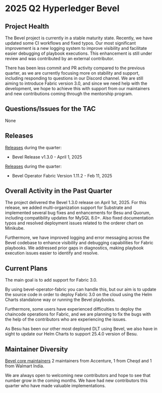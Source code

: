 [//]: # (SPDX-License-Identifier: CC-BY-4.0)

# 2025 Q2 Hyperledger Bevel

## Project Health

The Bevel project is currently in a stable maturity state. Recently, we have updated some CI workflows and fixed typos. Our most significant improvement is a new logging system to improve visibility and facilitate easier debugging of playbook executions. This enhancement is still under review and was contributed by an external contributor.

There has been less commit and PR activity compared to the previous quarter, as we are currently focusing more on stability and support, including responding to questions in our Discord channel. We are still aiming to introduce Fabric version 3.0, and since we need help with the development, we hope to achieve this with support from our maintainers and new contributions coming through the mentorship program.

## Questions/Issues for the TAC

None

## Releases

[Releases](https://github.com/hyperledger/bevel/releases) during the quarter:
- Bevel Release v1.3.0 - April 1, 2025

[Releases](https://github.com/hyperledger-bevel/bevel-operator-fabric/releases) during the quarter:
- Bevel Operator Fabric Version 1.11.2 - Feb 11, 2025


## Overall Activity in the Past Quarter

The project delivered the Bevel 1.3.0 release on April 1st, 2025. For this release, we added multi-organization support for Substrate and implemented several bug fixes and enhancements for Besu and Quorum, including compatibility updates for MySQL 8.0+.
Also fixed documentation typos and resolved deployment issues related to the orderer chart on Minikube.

Furthermore, we have improved logging and error messaging across the Bevel codebase to enhance visibility and debugging capabilities for Fabric playbooks.
We addressed prior gaps in diagnostics, making playbook execution issues easier to identify and resolve.

## Current Plans

The main goal is to add support for Fabric 3.0.

By using bevel-operator-fabric you can handle this, but our aim is to update the source code in order to deploy Fabric 3.0 on the cloud using the Helm Charts standalone way or running the Bevel playbooks.

Furthermore, some users have experienced difficulties to deploy the chaincode operations for Fabric, and we are planning to fix the bugs with the help of the contributors who are experiencing the issues.

As Besu has been our other most deployed DLT using Bevel, we also have in sight to update our Helm Charts to support 25.4.0 version of Besu.

## Maintainer Diversity

[Bevel core maintainers](https://github.com/hyperledger/bevel/blob/main/MAINTAINERS.md) 2 maintainers from Accenture, 1 from Cheqd and 1 from Walmart India.

We are always open to welcoming new contributors and hope to see that number grow in the coming months. We have had new contributors this quarter who have made valuable implementations.
